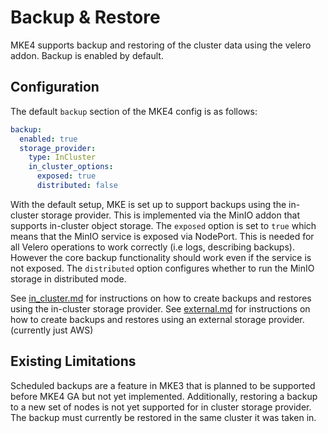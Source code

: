 # Backup & Restore

MKE4 supports backup and restoring of the cluster data using the velero addon. Backup is enabled by default.

## Configuration

The default `backup` section of the MKE4 config is as follows:

```yaml
backup:
  enabled: true
  storage_provider:
    type: InCluster
    in_cluster_options:
      exposed: true
      distributed: false

```

With the default setup, MKE is set up to support backups using the in-cluster storage provider. This is implemented via the MinIO addon that supports in-cluster object storage.
The `exposed` option is set to `true` which means that the MinIO service is exposed via NodePort. This is needed for all Velero operations to work correctly (i.e logs, describing backups). However the core backup functionality should work even if the service is not exposed.
The `distributed` option configures whether to run the MinIO storage in distributed mode.

See [in_cluster.md](./in_cluster.md) for instructions on how to create backups and restores using the in-cluster storage provider.
See [external.md](./external.md) for instructions on how to create backups and restores using an external storage provider. (currently just AWS)

## Existing Limitations

Scheduled backups are a feature in MKE3 that is planned to be supported before MKE4 GA but not yet implemented.
Additionally, restoring a backup to a new set of nodes is not yet supported for in cluster storage provider. The backup must currently be restored in the same cluster it was taken in.